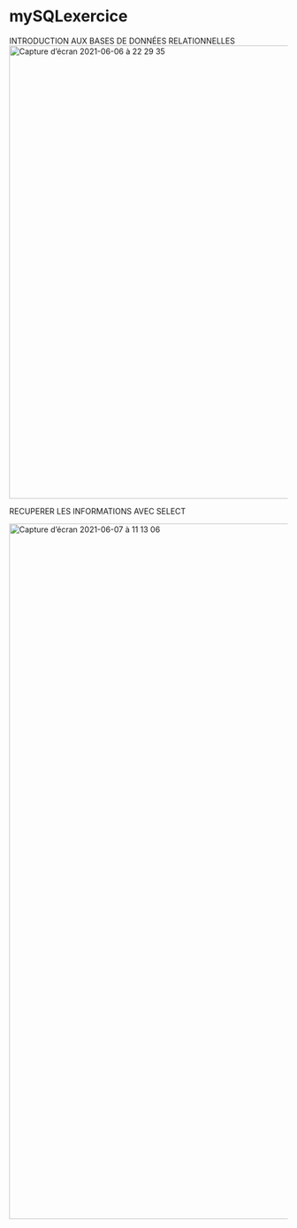 # mySQLexercice 
INTRODUCTION AUX BASES DE DONNÉES RELATIONNELLES
<img width="819" alt="Capture d’écran 2021-06-06 à 22 29 35" src="https://user-images.githubusercontent.com/79095747/120939161-e9c2d580-c716-11eb-97f7-a7b467a8ea61.png">

RECUPERER LES INFORMATIONS AVEC SELECT

<img width="1257" alt="Capture d’écran 2021-06-07 à 11 13 06" src="https://user-images.githubusercontent.com/79095747/120990913-638fa900-c781-11eb-8186-633015033414.png">
